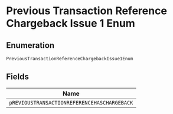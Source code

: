 
# Previous Transaction Reference Chargeback Issue 1 Enum

## Enumeration

`PreviousTransactionReferenceChargebackIssue1Enum`

## Fields

| Name |
|  --- |
| `pREVIOUSTRANSACTIONREFERENCEHASCHARGEBACK` |

